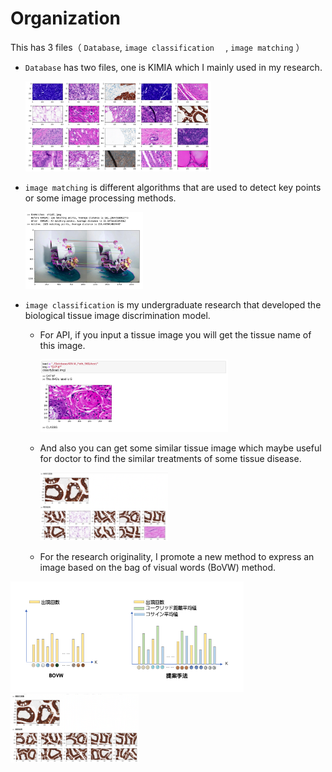 # Organization

This has 3 files（ `Database`,  `image classification  ` , `image matching` ）

* `Database` has two files, one is KIMIA which I mainly used in my research.

  <img src="/Database/KIMIA_Path_960.png" alt="KIMIA_Path_960" style="zoom:30%;" />

* `image matching` is different algorithms that are used to detect key points or some image processing methods.

  <img src="/image match/SIFT matching.png" alt="SIFT matching" style="zoom:30%;" />

* `image classification` is my undergraduate research that developed the biological tissue image discrimination model. 

  * For API, if you input a tissue image you will get the tissue name of this image.

    <img src="/image classification/tissue discrimination.png" alt="tissue discrimination" style="zoom:30%;" />

    

  * And also you can get some similar tissue image which maybe useful for doctor to find the similar treatments of some tissue disease. 

    <img src="/image classification/image searching (before).png" alt="image searching (before)" style="zoom:20%;" />

    

  * For the research originality, I promote a new method to express an image based on the bag of visual words (BoVW) method.

<img src="/image classification/promote methods.png" alt="promote methods" style="zoom:50%;" />

<img src="/image classification/image searching (promote).png" alt="image searching (promote)" style="zoom:20%;" />
